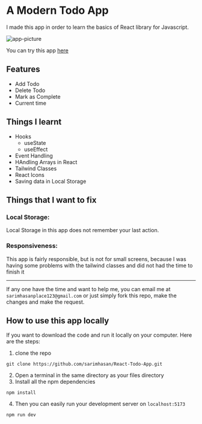 # A Modern Todo App

I made this app in order to learn the basics of React library for Javascript.

![app-picture](https://iili.io/JGey4gp.png)

You can try this app [here](https://65dcad837b159708e14f9d6f--dazzling-jalebi-8691c3.netlify.app/)

## Features

- Add Todo
- Delete Todo
- Mark as Complete
- Current time

## Things I learnt

- Hooks
  - useState
  - useEffect
- Event Handling
- HAndling Arrays in React
- Tailwind Classes
- React Icons
- Saving data in Local Storage

## Things that I want to fix

### Local Storage:

Local Storage in this app does not remember your last action.

### Responsiveness:

This app is fairly responsible, but is not for small screens, because I was having some problems with the tailwind classes and did not had the time to finish it

---

If any one have the time and want to help me, you can email me at `sarimhasanplace123@gmail.com` or just simply fork this repo, make the changes and make the request.

## How to use this app locally

If you want to download the code and run it locally on your computer. Here are the steps:

1. clone the repo

```
git clone https://github.com/sarimhasan/React-Todo-App.git
```

2. Open a terminal in the same directory as your files directory
3. Install all the npm dependencies

```
npm install
```

4. Then you can easily run your development server on `localhost:5173`

```
npm run dev
```

